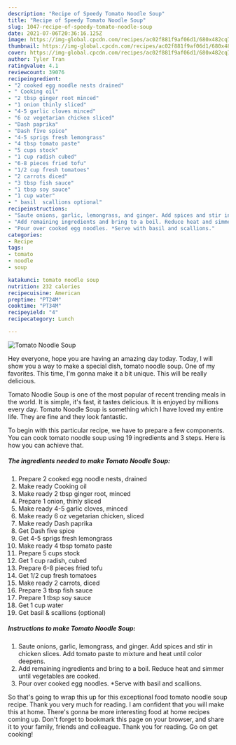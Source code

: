 ```yaml
---
description: "Recipe of Speedy Tomato Noodle Soup"
title: "Recipe of Speedy Tomato Noodle Soup"
slug: 1047-recipe-of-speedy-tomato-noodle-soup
date: 2021-07-06T20:36:16.125Z
image: https://img-global.cpcdn.com/recipes/ac02f881f9af06d1/680x482cq70/tomato-noodle-soup-recipe-main-photo.jpg
thumbnail: https://img-global.cpcdn.com/recipes/ac02f881f9af06d1/680x482cq70/tomato-noodle-soup-recipe-main-photo.jpg
cover: https://img-global.cpcdn.com/recipes/ac02f881f9af06d1/680x482cq70/tomato-noodle-soup-recipe-main-photo.jpg
author: Tyler Tran
ratingvalue: 4.1
reviewcount: 39076
recipeingredient:
- "2 cooked egg noodle nests drained"
- " Cooking oil"
- "2 tbsp ginger root minced"
- "1 onion thinly sliced"
- "4-5 garlic cloves minced"
- "6 oz vegetarian chicken sliced"
- "Dash paprika"
- "Dash five spice"
- "4-5 sprigs fresh lemongrass"
- "4 tbsp tomato paste"
- "5 cups stock"
- "1 cup radish cubed"
- "6-8 pieces fried tofu"
- "1/2 cup fresh tomatoes"
- "2 carrots diced"
- "3 tbsp fish sauce"
- "1 tbsp soy sauce"
- "1 cup water"
- " basil  scallions optional"
recipeinstructions:
- "Saute onions, garlic, lemongrass, and ginger. Add spices and stir in chicken slices. Add tomato paste to mixture and heat until color deepens."
- "Add remaining ingredients and bring to a boil. Reduce heat and simmer until vegetables are cooked."
- "Pour over cooked egg noodles. *Serve with basil and scallions."
categories:
- Recipe
tags:
- tomato
- noodle
- soup

katakunci: tomato noodle soup 
nutrition: 232 calories
recipecuisine: American
preptime: "PT24M"
cooktime: "PT34M"
recipeyield: "4"
recipecategory: Lunch

---
```



![Tomato Noodle Soup](https://img-global.cpcdn.com/recipes/ac02f881f9af06d1/680x482cq70/tomato-noodle-soup-recipe-main-photo.jpg)

Hey everyone, hope you are having an amazing day today. Today, I will show you a way to make a special dish, tomato noodle soup. One of my favorites. This time, I'm gonna make it a bit unique. This will be really delicious.

Tomato Noodle Soup is one of the most popular of recent trending meals in the world. It is simple, it's fast, it tastes delicious. It is enjoyed by millions every day. Tomato Noodle Soup is something which I have loved my entire life. They are fine and they look fantastic.




To begin with this particular recipe, we have to prepare a few components. You can cook tomato noodle soup using 19 ingredients and 3 steps. Here is how you can achieve that.

<!--inarticleads1-->

##### The ingredients needed to make Tomato Noodle Soup:

1. Prepare 2 cooked egg noodle nests, drained
1. Make ready  Cooking oil
1. Make ready 2 tbsp ginger root, minced
1. Prepare 1 onion, thinly sliced
1. Make ready 4-5 garlic cloves, minced
1. Make ready 6 oz vegetarian chicken, sliced
1. Make ready Dash paprika
1. Get Dash five spice
1. Get 4-5 sprigs fresh lemongrass
1. Make ready 4 tbsp tomato paste
1. Prepare 5 cups stock
1. Get 1 cup radish, cubed
1. Prepare 6-8 pieces fried tofu
1. Get 1/2 cup fresh tomatoes
1. Make ready 2 carrots, diced
1. Prepare 3 tbsp fish sauce
1. Prepare 1 tbsp soy sauce
1. Get 1 cup water
1. Get  basil &amp; scallions (optional)




<!--inarticleads2-->

##### Instructions to make Tomato Noodle Soup:

1. Saute onions, garlic, lemongrass, and ginger. Add spices and stir in chicken slices. Add tomato paste to mixture and heat until color deepens.
1. Add remaining ingredients and bring to a boil. Reduce heat and simmer until vegetables are cooked.
1. Pour over cooked egg noodles. *Serve with basil and scallions.




So that's going to wrap this up for this exceptional food tomato noodle soup recipe. Thank you very much for reading. I am confident that you will make this at home. There's gonna be more interesting food at home recipes coming up. Don't forget to bookmark this page on your browser, and share it to your family, friends and colleague. Thank you for reading. Go on get cooking!

